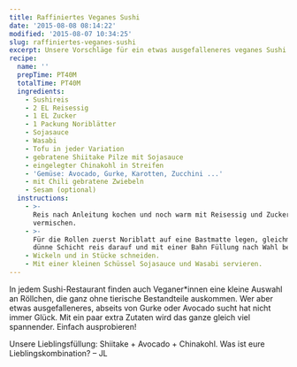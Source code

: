```yaml
---
title: Raffiniertes Veganes Sushi
date: '2015-08-08 08:14:22'
modified: '2015-08-07 10:34:25'
slug: raffiniertes-veganes-sushi
excerpt: Unsere Vorschläge für ein etwas ausgefalleneres veganes Sushi.
recipe:
  name: ''
  prepTime: PT40M
  totalTime: PT40M
  ingredients:
    - Sushireis
    - 2 EL Reisessig
    - 1 EL Zucker
    - 1 Packung Noriblätter
    - Sojasauce
    - Wasabi
    - Tofu in jeder Variation
    - gebratene Shiitake Pilze mit Sojasauce
    - eingelegter Chinakohl in Streifen
    - 'Gemüse: Avocado, Gurke, Karotten, Zucchini ...'
    - mit Chili gebratene Zwiebeln
    - Sesam (optional)
  instructions:
    - >-
      Reis nach Anleitung kochen und noch warm mit Reisessig und Zucker
      vermischen.
    - >-
      Für die Rollen zuerst Noriblatt auf eine Bastmatte legen, gleichmäßig eine
      dünne Schicht reis darauf und mit einer Bahn Füllung nach Wahl belegen.
    - Wickeln und in Stücke schneiden.
    - Mit einer kleinen Schüssel Sojasauce und Wasabi servieren.
---
```


In jedem Sushi-Restaurant finden auch Veganer\*innen eine kleine Auswahl an Röllchen, die ganz ohne tierische Bestandteile auskommen. Wer aber etwas ausgefalleneres, abseits von Gurke oder Avocado sucht hat nicht immer Glück. Mit ein paar extra Zutaten wird das ganze gleich viel spannender. Einfach ausprobieren!

Unsere Lieblingsfüllung: Shiitake + Avocado + Chinakohl. Was ist eure Lieblingskombination? [<!-- Image removed (no copyright): veganes-sushi-collage-640x227.jpg -->](https://www.veganblatt.com/i/veganes-sushi-collage.jpg) – JL
